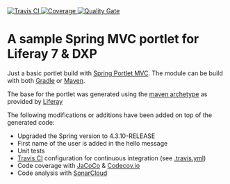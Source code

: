 
<a href="https://travis-ci.org/triberay/liferay-springmvc-sample">
    <img src="https://travis-ci.org/triberay/liferay-springmvc-sample.svg?branch=master" alt="Travis CI" />
</a>
<a href="https://codecov.io/gh/triberay/liferay-springmvc-sample">
    <img src="https://codecov.io/gh/triberay/liferay-springmvc-sample/branch/master/graph/badge.svg" alt="Coverage" />
</a>
<a href="https://sonarcloud.io/dashboard/index/com.triberay:triberay-springmvc-sample">
    <img src="https://sonarcloud.io/api/badges/gate?key=com.triberay:triberay-springmvc-sample" alt="Quality Gate" />
</a>

# A sample Spring MVC portlet for Liferay 7 & DXP

Just a basic portlet build with [Spring Portlet MVC](https://docs.spring.io/spring/docs/current/spring-framework-reference/html/portlet.html). The module can be build with both [Gradle](https://gradle.org/) or [Maven](https://maven.apache.org/).

The base for the portlet was generated using the [maven archetype](https://dev.liferay.com/develop/tutorials/-/knowledge_base/7-0/generating-new-projects-using-archetypes) as provided by [Liferay](https://www.liferay.com)

The following modifications or additions have been added on top of the generated code:
* Upgraded the Spring version to 4.3.10-RELEASE
* First name of the user is added in the hello message
* Unit tests
* [Travis CI](https://travis-ci.org/triberay/liferay-springmvc-sample) configuration for continuous integration (see [.travis.yml](https://github.com/triberay/liferay-springmvc-sample/blob/master/.travis.yml))
* Code coverage with [JaCoCo](http://www.eclemma.org/jacoco/) & [Codecov.io](https://codecov.io/) 
* Code analysis with [SonarCloud](https://sonarcloud.io/dashboard/index/com.triberay:triberay-springmvc-sample)